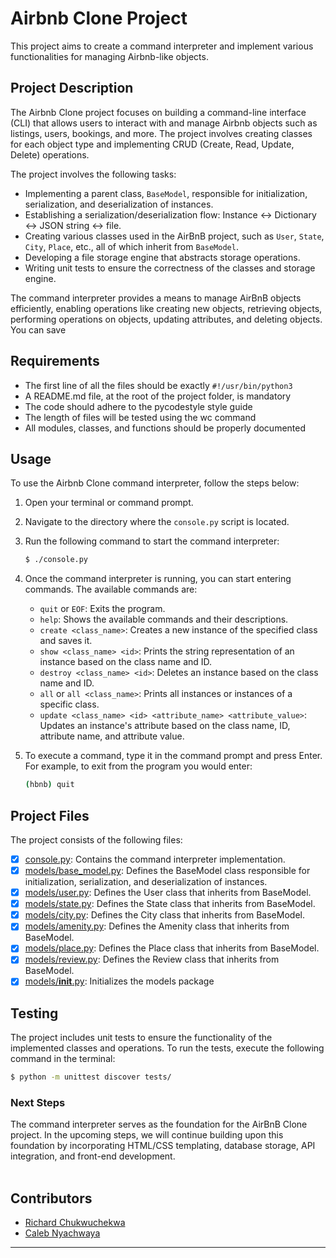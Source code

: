 # Airbnb Clone Project

This project aims to create a command interpreter and implement various functionalities for managing Airbnb-like objects.

## Project Description

The Airbnb Clone project focuses on building a command-line interface (CLI) that allows users to interact with and manage Airbnb objects such as listings, users, bookings, and more. The project involves creating classes for each object type and implementing CRUD (Create, Read, Update, Delete) operations.

The project involves the following tasks:

- Implementing a parent class, `BaseModel`, responsible for initialization, serialization, and deserialization of instances.
- Establishing a serialization/deserialization flow: Instance <-> Dictionary <-> JSON string <-> file.
- Creating various classes used in the AirBnB project, such as `User`, `State`, `City`, `Place`, etc., all of which inherit from `BaseModel`.
- Developing a file storage engine that abstracts storage operations.
- Writing unit tests to ensure the correctness of the classes and storage engine.

The command interpreter provides a means to manage AirBnB objects efficiently, enabling operations like creating new objects, retrieving objects, performing operations on objects, updating attributes, and deleting objects.
You can save 

## Requirements

- The first line of all the files should be exactly `#!/usr/bin/python3`
- A README.md file, at the root of the project folder, is mandatory
- The code should adhere to the pycodestyle style guide
- The length of files will be tested using the wc command
- All modules, classes, and functions should be properly documented

## Usage

To use the Airbnb Clone command interpreter, follow the steps below:

1. Open your terminal or command prompt.

2. Navigate to the directory where the `console.py` script is located.

3. Run the following command to start the command interpreter:

   ```bash
   $ ./console.py
   ```
4. Once the command interpreter is running, you can start entering commands. The available commands are:
    - `quit` or `EOF`: Exits the program.
    - `help`: Shows the available commands and their descriptions.
    - `create <class_name>`: Creates a new instance of the specified class and saves it.
    - `show <class_name> <id>`: Prints the string representation of an instance based on the class name and ID.
    - `destroy <class_name> <id>`: Deletes an instance based on the class name and ID.
    - `all` or `all <class_name>`: Prints all instances or instances of a specific class.
    - `update <class_name> <id> <attribute_name> <attribute_value>`: Updates an instance's attribute based on the class name, ID, attribute name, and attribute value.
5. To execute a command, type it in the command prompt and press Enter. For example, to exit from the program you would enter:
   ```bash
   (hbnb) quit
   ```

## Project Files
The project consists of the following files:
- [x] [console.py](./console.py): Contains the command interpreter implementation.
- [x] [models/base_model.py](./models/base_model.py): Defines the BaseModel class responsible for initialization, serialization, and deserialization of instances.
- [x] [models/user.py](./models/user.py): Defines the User class that inherits from BaseModel.
- [x] [models/state.py](./models/state.py): Defines the State class that inherits from BaseModel.
- [x] [models/city.py](./models/city.py): Defines the City class that inherits from BaseModel.
- [x] [models/amenity.py](./models/amenity.py): Defines the Amenity class that inherits from BaseModel.
- [x] [models/place.py](./models/place.py): Defines the Place class that inherits from BaseModel.
- [x] [models/review.py](./models/review.py): Defines the Review class that inherits from BaseModel.
- [x] [models/__init__.py](./models/__init__.py): Initializes the models package

## Testing
The project includes unit tests to ensure the functionality of the implemented classes and operations. To run the tests, execute the following command in the terminal:

```bash
$ python -m unittest discover tests/
```

### Next Steps
The command interpreter serves as the foundation for the AirBnB Clone project. In the upcoming steps, we will continue building upon this foundation by incorporating HTML/CSS templating, database storage, API integration, and front-end development.
<br><br>


## Contributors
- [Richard Chukwuchekwa](https://github.com/Chekwasy)
- [Caleb Nyachwaya](https://github.com/CalebNyachwaya)
___
